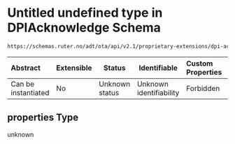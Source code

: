 # Untitled undefined type in DPIAcknowledge Schema

```txt
https://schemas.ruter.no/adt/ota/api/v2.1/proprietary-extensions/dpi-acknowledge.json#/properties
```




| Abstract            | Extensible | Status         | Identifiable            | Custom Properties | Additional Properties | Access Restrictions | Defined In                                                                                                |
| :------------------ | ---------- | -------------- | ----------------------- | :---------------- | --------------------- | ------------------- | --------------------------------------------------------------------------------------------------------- |
| Can be instantiated | No         | Unknown status | Unknown identifiability | Forbidden         | Allowed               | none                | [dpi-acknowledge.json\*](../../schema/proprietary-extensions/dpi-acknowledge.json "open original schema") |

## properties Type

unknown
